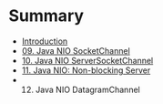 # Summary

* [Introduction](README.md)
* [09. Java NIO SocketChannel](java_nio_socketchannel.md)
* [10. Java NIO ServerSocketChannel](java_nio_serversocketchannel.md)
* [11. Java NIO: Non-blocking Server](java_nio_non-blocking_server.md)
* 12. Java NIO DatagramChannel

